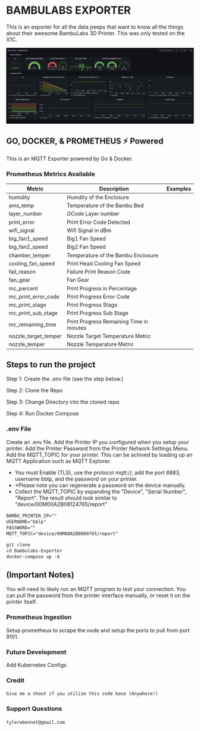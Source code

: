 
# BAMBULABS EXPORTER
This is an exporter for all the data peeps that want to know all the things about their awesome BambuLabs 3D Printer. This was only tested on the X1C.

![alt text](./bmb.png)

## GO, DOCKER, & PROMETHEUS ⚡ Powered
This is an MQTT Exporter powered by Go & Docker. 

### Prometheus Metrics Available

| Metric   | Description | Examples |
| ------------- | ------------- |  ------------- |
| humidity  | Humdity of the Enclosure  | |
| ams_temp  | Temperature of the Bambu Bed  | |
| layer_number | GCode Layer number  | |
| print_error | Print Error Code Detected  | |
| wifi_signal | Wifi Signal in dBm  | |
| big_fan1_speed | Big1 Fan Speed  | |
| big_fan2_speed | Big2 Fan Speed  | |
| chamber_temper | Temperature of the Bambu Enclosure  | |
| cooling_fan_speed | Print Head Cooling Fan Speed  | |
| fail_reason | Failure Print Reason Code  | |
| fan_gear | Fan Gear   | |
| mc_percent | Print Progress in Percentage  | |
| mc_print_error_code | Print Progress Error Code | |
| mc_print_stage | Print Progress Stage | |
| mc_print_sub_stage | Print Progress Sub Stage | |
| mc_remaining_time | Print Progress Remaining Time in minutes  | |
| nozzle_target_temper |Nozzle Target Temperature Metric | |
| nozzle_temper | Nozzle Temperature Metric | |



## Steps to run the project
Step 1: Create the .env file (see the step below.)

Step 2: Clone the Repo

Step 3: Change Directory into the cloned repo.

Step 4: Run Docker Compose 

### .env File
Create an .env file.
Add the Printer IP you configured when you setup your printer.
Add the Printer Password from the Printer Network Settings Menu.
Add the MQTT_TOPIC for your printer. This can be achived by loading up an MQTT Application such as MQTT Explorer. 
- You must Enable (TLS), use the protocol mqtt://, add the port 8883, username bblp, and the password on your printer. 
- *Please note you can regenerate a password on the device manually.
- Collect the MQTT_TOPIC by expanding the "Device", "Serial Number", "Report". The result should look similar to "device/00M00A2B08124765/report"

```
BAMBU_PRINTER_IP=""
USERNAME="bblp"
PASSWORD=""
MQTT_TOPIC="device/00M00A2B0809765/report"
```

```
git clone
cd Bambulabs-Exporter
docker-compose up -d
```


## (Important Notes)
You will need to likely run an MQTT program to test your connection. You can pull the password from the printer interface manually, or reset it on the printer itself.

### Prometheus Ingestion
Setup prometheus to scrape the node and setup the ports to pull from port 9101.

### Future Development
Add Kubernetes Configs

### Credit
```Give me a shout if you utilize this code base (Anywhere!)```


### Support Questions 

```tylerwbennet@gmail.com```
